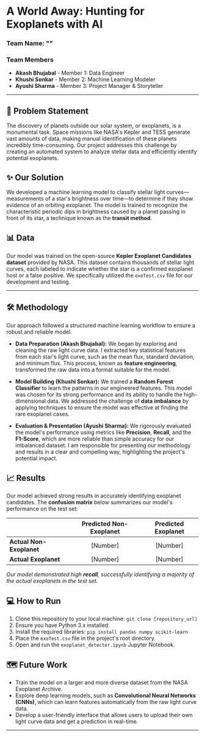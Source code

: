 # A World Away: Hunting for Exoplanets with AI

### Team Name: "<TechWorld>"

### Team Members

* **Akash Bhujabal** - Member 1: Data Engineer
* **Khushi Sonkar** - Member 2: Machine Learning Modeler
* **Ayushi Sharma** - Member 3: Project Manager & Storyteller

---

## 🚀 Problem Statement

The discovery of planets outside our solar system, or exoplanets, is a monumental task. Space missions like NASA's Kepler and TESS generate vast amounts of data, making manual identification of these planets incredibly time-consuming. Our project addresses this challenge by creating an automated system to analyze stellar data and efficiently identify potential exoplanets.

## ✨ Our Solution

We developed a machine learning model to classify stellar light curves—measurements of a star's brightness over time—to determine if they show evidence of an orbiting exoplanet. The model is trained to recognize the characteristic periodic dips in brightness caused by a planet passing in front of its star, a technique known as the **transit method**.

## 📊 Data

Our model was trained on the open-source **Kepler Exoplanet Candidates dataset** provided by NASA. This dataset contains thousands of stellar light curves, each labeled to indicate whether the star is a confirmed exoplanet host or a false positive. We specifically utilized the `exoTest.csv` file for our development and testing.

---

## 🛠️ Methodology

Our approach followed a structured machine learning workflow to ensure a robust and reliable model.

* **Data Preparation (Akash Bhujabal):** We began by exploring and cleaning the raw light curve data. I extracted key statistical features from each star's light curve, such as the mean flux, standard deviation, and minimum flux. This process, known as **feature engineering**, transformed the raw data into a format suitable for the model.

* **Model Building (Khushi Sonkar):** We trained a **Random Forest Classifier** to learn the patterns in our engineered features. This model was chosen for its strong performance and its ability to handle the high-dimensional data. We addressed the challenge of **data imbalance** by applying techniques to ensure the model was effective at finding the rare exoplanet cases.

* **Evaluation & Presentation (Ayushi Sharma):** We rigorously evaluated the model's performance using metrics like **Precision**, **Recall**, and the **F1-Score**, which are more reliable than simple accuracy for our imbalanced dataset. I am responsible for presenting our methodology and results in a clear and compelling way, highlighting the project's potential impact.

## 📈 Results

Our model achieved strong results in accurately identifying exoplanet candidates. The **confusion matrix** below summarizes our model's performance on the test set:

| | Predicted Non-Exoplanet | Predicted Exoplanet |
| :--- | :---: | :---: |
| **Actual Non-Exoplanet** | [Number] | [Number] |
| **Actual Exoplanet** | [Number] | [Number] |

*Our model demonstrated high **recall**, successfully identifying a majority of the actual exoplanets in the test set.*

## 💻 How to Run

1.  Clone this repository to your local machine: `git clone [repository_url]`
2.  Ensure you have Python 3.x installed.
3.  Install the required libraries: `pip install pandas numpy scikit-learn`
4.  Place the `exoTest.csv` file in the project's root directory.
5.  Open and run the `exoplanet_detector.ipynb` Jupyter Notebook.

## 🗺️ Future Work

* Train the model on a larger and more diverse dataset from the NASA Exoplanet Archive.
* Explore deep learning models, such as **Convolutional Neural Networks (CNNs)**, which can learn features automatically from the raw light curve data.
* Develop a user-friendly interface that allows users to upload their own light curve data and get a prediction in real-time.

---

